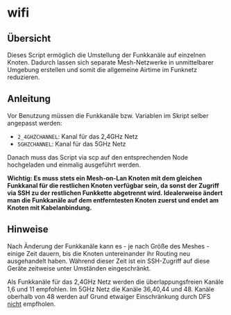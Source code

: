 # wifi
## Übersicht
Dieses Script ermöglich die Umstellung der Funkkanäle auf einzelnen Knoten. Dadurch lassen sich separate Mesh-Netzwerke in unmittelbarer Umgebung erstellen und somit die allgemeine Airtime im Funknetz reduzieren.

## Anleitung
Vor Benutzung müssen die Funkkanäle bzw. Variablen im Skript selber angepasst werden:
* `2_4GHZCHANNEL`: Kanal für das 2,4GHz Netz
* `5GHZCHANNEL`: Kanal für das 5GHz Netz

Danach muss das Script via scp auf den entsprechenden Node hochgeladen und einmalig ausgeführt werden.

**Wichtig: Es muss stets ein Mesh-on-Lan Knoten mit dem gleichen Funkkanal für die restlichen Knoten verfügbar sein, da sonst der Zugriff via SSH zu der restlichen Funkkette abgetrennt wird. Idealerweise ändert man die Funkkanäle auf dem entferntesten Knoten zuerst und endet am Knoten mit Kabelanbindung.**

## Hinweise
Nach Änderung der Funkkanäle kann es - je nach Größe des Meshes - einige Zeit dauern, bis die Knoten untereinander ihr Routing neu ausgehandelt haben. Während dieser Zeit ist ein SSH-Zugriff auf diese Geräte zeitweise unter Umständen eingeschränkt.

Als Funkkanäle für das 2,4GHz Netz werden die überlappungsfreien Kanäle 1,6 und 11 empfohlen. Im 5GHz Netz die Kanäle 36,40,44 und 48. Kanäle oberhalb von 48 werden auf Grund etwaiger Einschränkung durch DFS <span style="text-decoration:underline">nicht</span> empfholen.